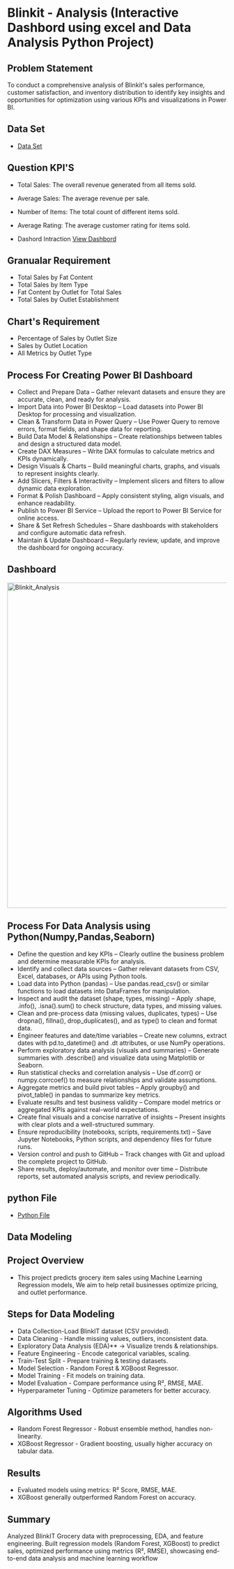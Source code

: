 # Blinkit - Analysis (Interactive Dashbord using excel and  Data Analysis Python Project)
## Problem Statement 
To conduct a comprehensive analysis of Blinkit's sales performance, customer satisfaction, and inventory distribution to identify key insights and opportunities for optimization using various KPIs and visualizations in Power BI.
##  Data Set 
- <a href= "https://github.com/Sushmita-source/Blinkit_Analysis/blob/main/BlinkIT%20_Grocery%20_Data.csv"> Data Set</a>
## Question KPI'S 
- Total Sales: The overall revenue generated from all items sold.
- Average Sales: The average revenue per sale.
- Number of Items: The total count of different items sold.
- Average Rating: The average customer rating for items sold.

- Dashord Intraction <a href= "https://github.com/Sushmita-source/Blinkit_Analysis/blob/main/Blinkit_Analysis.png" > View Dashbord </a>

## Granualar Requirement
- Total Sales by Fat Content
- Total Sales by Item Type	
- Fat Content by Outlet for Total Sales
- Total Sales by Outlet Establishment

## Chart's Requirement
- Percentage of Sales by Outlet Size
- Sales by Outlet Location
- All Metrics by Outlet Type
  
## Process For Creating Power BI Dashboard 
- Collect and Prepare Data – Gather relevant datasets and ensure they are accurate, clean, and ready for analysis.
- Import Data into Power BI Desktop – Load datasets into Power BI Desktop for processing and visualization.
- Clean & Transform Data in Power Query – Use Power Query to remove errors, format fields, and shape data for reporting.
- Build Data Model & Relationships – Create relationships between tables and design a structured data model.
- Create DAX Measures – Write DAX formulas to calculate metrics and KPIs dynamically.
- Design Visuals & Charts – Build meaningful charts, graphs, and visuals to represent insights clearly.
- Add Slicers, Filters & Interactivity – Implement slicers and filters to allow dynamic data exploration.
- Format & Polish Dashboard – Apply consistent styling, align visuals, and enhance readability.
- Publish to Power BI Service – Upload the report to Power BI Service for online access.
- Share & Set Refresh Schedules – Share dashboards with stakeholders and configure automatic data refresh.
- Maintain & Update Dashboard – Regularly review, update, and improve the dashboard for ongoing accuracy.

## Dashboard

<img width="1328" height="746" alt="Blinkit_Analysis" src="https://github.com/user-attachments/assets/3184dd9e-fc24-472a-aa3b-ab81c9e681cc" />

## Process For Data Analysis using Python(Numpy,Pandas,Seaborn)
- Define the question and key KPIs – Clearly outline the business problem and determine measurable KPIs for analysis.
- Identify and collect data sources – Gather relevant datasets from CSV, Excel, databases, or APIs using Python tools.
- Load data into Python (pandas) – Use pandas.read_csv() or similar functions to load datasets into DataFrames for manipulation.
- Inspect and audit the dataset (shape, types, missing) – Apply .shape, .info(), .isna().sum() to check structure, data types, and missing values.
- Clean and pre-process data (missing values, duplicates, types) – Use dropna(), fillna(), drop_duplicates(), and as type() to clean and format data.
- Engineer features and date/time variables – Create new columns, extract dates with pd.to_datetime() and .dt attributes, or use NumPy operations.
- Perform exploratory data analysis (visuals and summaries) – Generate summaries with .describe() and visualize data using Matplotlib or Seaborn.
- Run statistical checks and correlation analysis – Use df.corr() or numpy.corrcoef() to measure relationships and validate assumptions.
- Aggregate metrics and build pivot tables – Apply groupby() and pivot_table() in pandas to summarize key metrics.
- Evaluate results and test business validity – Compare model metrics or aggregated KPIs against real-world expectations.
- Create final visuals and a concise narrative of insights – Present insights with clear plots and a well-structured summary.
- Ensure reproducibility (notebooks, scripts, requirements.txt) – Save Jupyter Notebooks, Python scripts, and dependency files for future runs.
- Version control and push to GitHub – Track changes with Git and upload the complete project to GitHub.
- Share results, deploy/automate, and monitor over time – Distribute reports, set automated analysis scripts, and review periodically.

## python File 
- <a href= "https://github.com/Sushmita-source/Blinkit_Analysis/blob/main/Blinkit%20Analysis%20in%20Python.ipynb"> Python File </a>
## Data Modeling 
## Project Overview
- This project predicts grocery item sales using Machine Learning Regression models, We aim to help retail businesses optimize pricing, and outlet performance.
## Steps for Data Modeling
- Data Collection-Load BlinkIT dataset (CSV provided).  
- Data Cleaning - Handle missing values, outliers, inconsistent data.  
- Exploratory Data Analysis (EDA)** → Visualize trends & relationships.  
- Feature Engineering - Encode categorical variables, scaling.  
- Train-Test Split - Prepare training & testing datasets.  
- Model Selection - Random Forest & XGBoost Regressor.  
- Model Training - Fit models on training data.  
- Model Evaluation -  Compare performance using R², RMSE, MAE.  
- Hyperparameter Tuning -  Optimize parameters for better accuracy.  
## Algorithms Used
- Random Forest Regressor - Robust ensemble method, handles non-linearity.  
- XGBoost Regressor - Gradient boosting, usually higher accuracy on tabular data.
## Results
- Evaluated models using metrics: R² Score, RMSE, MAE.  
- XGBoost generally outperformed Random Forest on accuracy.
## Summary 
Analyzed BlinkIT Grocery data with preprocessing, EDA, and feature engineering. Built regression models (Random Forest, XGBoost) to predict sales, optimized performance using metrics (R², RMSE), showcasing end-to-end data analysis and machine learning workflow







  

